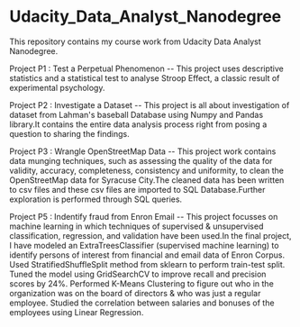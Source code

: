 # Udacity_Data_Analyst_Nanodegree

This repository contains my course work from Udacity Data Analyst Nanodegree.

Project P1 : Test a Perpetual Phenomenon -- This project uses descriptive statistics and a statistical test to analyse Stroop Effect, a classic result of experimental psychology.

Project P2 : Investigate a Dataset -- This project is all about investigation of dataset from Lahman's baseball Database using Numpy and Pandas library.It contains the entire data analysis process right from posing a question to sharing the findings.

Project P3 : Wrangle OpenStreetMap Data -- This project work contains data munging techniques, such as assessing the quality of the data for validity, accuracy, completeness, consistency and uniformity, to clean the OpenStreetMap data for Syracuse City.The cleaned data has been written to csv files and these csv files are imported to SQL Database.Further exploration is performed through SQL queries.

Project P5 : Indentify fraud from Enron Email -- This project focusses on machine learning in which techniques of supervised & unsupervised classification, regression, and validation have been used.In the final project, I have modeled an ExtraTreesClassifier (supervised machine learning) to identify persons of interest from financial and email data of Enron Corpus. Used StratifiedShuffleSplit method from sklearn to perform train-test split. Tuned the model using GridSearchCV to improve recall and precision scores by 24%. Performed K-Means Clustering to figure out who in the organization was on the board of directors & who was just a regular employee. Studied the correlation between salaries and bonuses of the employees using Linear Regression.
